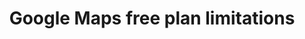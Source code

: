 ---
title: "Google Maps free plan limitations"
categories: ["Development"]

link:
    url: "https://www.tourhebdo.com/actualites/technologie/google-maps-bientot-payant-les-consequences-pour-le-tourisme-501541.php"
    dead: false

message: "Google Maps will significantly lower its free plan threshold from June 11th 2018!"
---